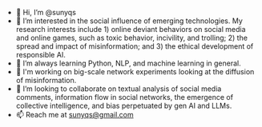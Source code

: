 - 👋 Hi, I’m @sunyqs
- 👀 I’m interested in the social influence of emerging technologies. My research interests include 1) online deviant behaviors on social media and online games, such as toxic behavior, incivility, and trolling; 2) the spread and impact of misinformation; and 3) the ethical development of responsible AI. 
- 🌱 I’m always learning Python, NLP, and machine learning in general.
- 🌱 I'm working on big-scale network experiments looking at the diffusion of misinformation.
- 💞️ I’m looking to collaborate on textual analysis of social media comments, information flow in social networks, the emergence of collective intelligence, and bias perpetuated by gen AI and LLMs.
- 📫 Reach me at sunyqs@gmail.com

<!---
sunyqs/sunyqs is a ✨ special ✨ repository because its `README.md` (this file) appears on your GitHub profile.
You can click the Preview link to take a look at your changes.
--->
